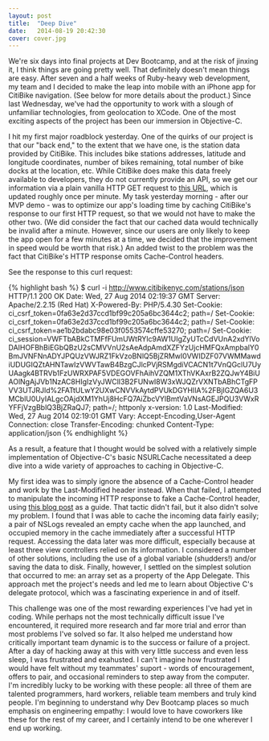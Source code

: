```yaml
---
layout: post
title:  "Deep Dive"
date:   2014-08-19 20:42:30
cover: cover.jpg
---
```


We're six days into final projects at Dev Bootcamp, and at the risk of jinxing it, I think things are going pretty well. That definitely doesn't mean things are easy. After seven and a half weeks of Ruby-heavy web development, my team and I decided to make the leap into mobile with an iPhone app for CitiBike navigation. (See below for more details about the product.) Since last Wednesday, we've had the opportunity to work with a slough of unfamiliar technologies, from geolocation to XCode. One of the most exciting aspects of the project has been our immersion in Objective-C.

I hit my first major roadblock yesterday. One of the quirks of our project is that our "back end," to the extent that we have one, is the station data provided by CitiBike. This includes bike stations addresses, latitude and longitude coordinates, number of bikes remaining, total number of bike docks at the location, etc. While CitiBike does make this data freely available to developers, they do not currently provide an API, so we get our information via a plain vanilla HTTP GET request to [this URL][citibikedata], which is updated roughly once per minute. My task yesterday morning - after our MVP demo - was to optimize our app's loading time by caching CitiBike's response to our first HTTP request, so that we would not have to make the other two. (We did consider the fact that our cached data would technically be invalid after a minute. However, since our users are only likely to keep the app open for a few minutes at a time, we decided that the improvement in speed would be worth that risk.) An added twist to the problem was the fact that CitiBike's HTTP response omits Cache-Control headers.

[citibikedata]: http://www.citibikenyc.com/stations/json

See the response to this curl request:

{% highlight bash %}
$ curl -i http://www.citibikenyc.com/stations/json
HTTP/1.1 200 OK
Date: Wed, 27 Aug 2014 02:19:37 GMT
Server: Apache/2.2.15 (Red Hat)
X-Powered-By: PHP/5.4.30
Set-Cookie: ci_csrf_token=0fa63e2d37ccd1bf99c205a6bc3644c2; path=/
Set-Cookie: ci_csrf_token=0fa63e2d37ccd1bf99c205a6bc3644c2; path=/
Set-Cookie: ci_csrf_token=ae1b2bdabc98e03f0553574cffe53270; path=/
Set-Cookie: ci_session=VWFTbABkCTMFfFUmUWtRYlc9AW1UIgZyUTcCdVUnA2xdYlVoDAIHOFBhBiEGbQBzU2sCMVVnU2sAeAdpAmdXZFYzUjcHMFQxAmpbalY0BmJVNFNnADYJPQUzVWJRZ1FkVzoBNlQ5BjZRMwI0VWIDZF07VWMMawdiUDUGIQZtAHNTawIzVWVTawB4BzgCJlcPVjRSMgdiVCACN1t7VnQGclU7UyUAagk4BTRVb1FzUWRXPAF5VDEGOVFhAihVZQM1XThVKAxrB2ZQJwY4BiUAOlNgAjJVb1NzAC8HIgIzVyJWClI3B2FUNwI8W3xWJQZrVXNTbABhCTgFPVV3UTJRJld%2FATtULwY2UXwCNVVkAytdPVUkDGYHIlA%2FBjIGZQA6U3MCblU0UyIALgcOAjdXM1YhUj8HcFQ7AiZbcVYlBmtVaVNsAGEJPQU3VWxRYFFjVzgBblQ3BjZRaQJ7; path=/; httponly
x-version: 1.0
Last-Modified: Wed, 27 Aug 2014 02:19:01 GMT
Vary: Accept-Encoding,User-Agent
Connection: close
Transfer-Encoding: chunked
Content-Type: application/json
{% endhighlight %}

As a result, a feature that I thought would be solved with a relatively simple implementation of Objective-C's basic NSURLCache necessitated a deep dive into a wide variety of approaches to caching in Objective-C.

My first idea was to simply ignore the absence of a Cache-Control header and work by the Last-Modified header instead. When that failed, I attempted to manipulate the incoming HTTP response to fake a Cache-Control header, using [this blog post][hermespique] as a guide. That tactic didn't fail, but it also didn't solve my problem. I found that I was able to cache the incoming data fairly easily; a pair of NSLogs revealed an empty cache when the app launched, and occupied memory in the cache immediately after a successful HTTP request. Accessing the data later was more difficult, especially because at least three view controllers relied on its information. I considered a number of other solutions, including the use of a global variable (shudders!) and/or saving the data to disk. Finally, however, I settled on the simplest solution that occurred to me: an array set as a property of the App Delegate. This approach met the project's needs and led me to learn about Objective C's delegate protocol, which was a fascinating experience in and of itself.

[hermespique]: http://www.hpique.com/2014/03/how-to-cache-server-responses-in-ios-apps/

This challenge was one of the most rewarding experiences I've had yet in coding. While perhaps not the most technically difficult issue I've encountered, it required more research and far more trial and error than most problems I've solved so far. It also helped me understand how critically important team dynamic is to the success or failure of a project. After a day of hacking away at this with very little success and even less sleep, I was frustrated and exahusted. I can't imagine how frustrated I would have felt without my teammates' suport - words of encouragement, offers to pair, and occasional reminders to step away from the computer. I'm incredibly lucky to be working with these people: all three of them are talented programmers, hard workers, reliable team members and truly kind people. I'm beginning to understand why Dev Bootcamp places so much emphasis on engineering empathy: I would love to have coworkers like these for the rest of my career, and I certainly intend to be one wherever I end up working.